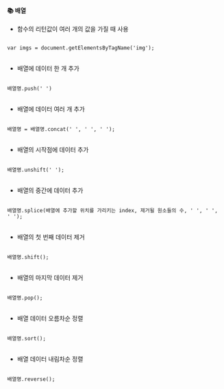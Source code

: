 #### :books: 배열

* 함수의 리턴값이 여러 개의 값을 가질 때 사용
<pre>
<code>
var imgs = document.getElementsByTagName('img');
</code>
</pre>

* 배열에 데이터 한 개 추가
<pre>
<code>
배열명.push(' ')
</code>
</pre>

* 배열에 데이터 여러 개 추가
<pre>
<code>
배열명 = 배열명.concat(' ', ' ', ' ');
</code>
</pre>

* 배열의 시작점에 데이터 추가
<pre>
<code>
배열명.unshift(' ');
</code>
</pre>

* 배열의 중간에 데이터 추가
<pre>
<code>
배열명.splice(배열에 추가할 위치를 가리키는 index, 제거될 원소들의 수, ' ', ' ', ' ');
</code>
</pre>

* 배열의 첫 번째 데이터 제거
<pre>
<code>
배열명.shift();
</code>
</pre>

* 배열의 마지막 데이터 제거
<pre>
<code>
배열명.pop();
</code>
</pre>

* 배열 데이터 오름차순 정렬
<pre>
<code>
배열명.sort();
</code>
</pre>

* 배열 데이터 내림차순 정렬
<pre>
<code>
배열명.reverse();
</code>
</pre>
